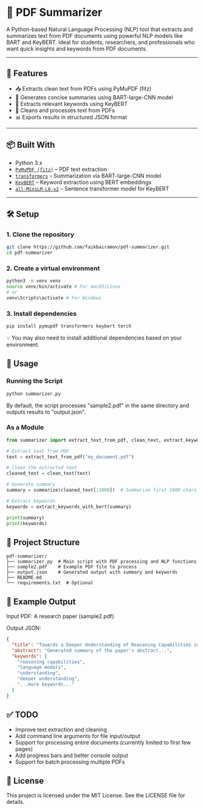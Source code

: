 # 🧠 PDF Summarizer

A Python-based Natural Language Processing (NLP) tool that extracts and summarizes text from PDF documents using powerful NLP models like BART and KeyBERT. Ideal for students, researchers, and professionals who want quick insights and keywords from PDF documents.

---

## 🚀 Features
- 📥 Extracts clean text from PDFs using PyMuPDF (fitz)
- 🧠 Generates concise summaries using BART-large-CNN model
- 🔑 Extracts relevant keywords using KeyBERT
- 🧹 Cleans and processes text from PDFs
- 📊 Exports results in structured JSON format

---

## 📦 Built With
- Python 3.x
- [`PyMuPDF (fitz)`](https://pymupdf.readthedocs.io/en/latest/) – PDF text extraction
- [`transformers`](https://huggingface.co/docs/transformers/index) – Summarization via BART-large-CNN model
- [`KeyBERT`](https://maartengr.github.io/KeyBERT/) – Keyword extraction using BERT embeddings
- [`all-MiniLM-L6-v2`](https://huggingface.co/sentence-transformers/all-MiniLM-L6-v2) – Sentence transformer model for KeyBERT

---

## 🛠 Setup

### 1. Clone the repository
```bash
git clone https://github.com/faikbairamov/pdf-summarizer.git
cd pdf-summarizer
```

### 2. Create a virtual environment
```bash
python3 -m venv venv
source venv/bin/activate # For macOS/Linux
# or
venv\Scripts\activate # For Windows
```

### 3. Install dependencies
```bash
pip install pymupdf transformers keybert torch
```

💡 You may also need to install additional dependencies based on your environment.

## 🧪 Usage

### Running the Script
```bash
python summarizer.py
```

By default, the script processes "sample2.pdf" in the same directory and outputs results to "output.json".

### As a Module
```python
from summarizer import extract_text_from_pdf, clean_text, extract_keywords_with_bert, summarize

# Extract text from PDF
text = extract_text_from_pdf("my_document.pdf")

# Clean the extracted text
cleaned_text = clean_text(text)

# Generate summary
summary = summarize(cleaned_text[:1000])  # Summarize first 1000 chars

# Extract keywords
keywords = extract_keywords_with_bert(summary)

print(summary)
print(keywords)
```

## 📁 Project Structure
```
pdf-summarizer/
├── summarizer.py  # Main script with PDF processing and NLP functions
├── sample2.pdf    # Example PDF file to process
├── output.json    # Generated output with summary and keywords
├── README.md
└── requirements.txt  # Optional
```

## 🧠 Example Output

Input PDF: A research paper (sample2.pdf)

Output JSON:
```json
{
  "title": "Towards a Deeper Understanding of Reasoning Capabilities in Large Language Models",
  "abstract": "Generated summary of the paper's abstract...",
  "keywords": [
    "reasoning capabilities",
    "language models",
    "understanding",
    "deeper understanding",
    "...more keywords..."
  ]
}
```

## ✅ TODO
- Improve text extraction and cleaning
- Add command line arguments for file input/output
- Support for processing entire documents (currently limited to first few pages)
- Add progress bars and better console output
- Support for batch processing multiple PDFs

## 📜 License
This project is licensed under the MIT License. See the LICENSE file for details.